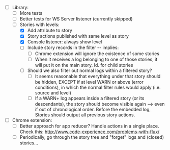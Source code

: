 - [ ] Library:
    + [ ] More tests
    + [ ] Better tests for WS Server listener (currently skipped)
    + [ ] Stories with levels:
        * [x] Add attribute to story
        * [x] Story actions published with same level as story
        * [x] Console listener: always show level
        * [ ] Include story records in the filter -- implies:
            - [ ] Chrome extension will ignore the existence of some stories
            - [ ] When it receives a log belonging to one of those stories, it will put it on the main story. Id. for child stories
        * [ ] Should we also filter out normal logs within a filtered story?
            - [ ] It seems reasonable that everything under that story should be hidden, EXCEPT if at level WARN or above (error conditions), in which the normal filter rules would apply (i.e. source and level)
            - [ ] If a WARN+ log appears inside a filtered story (or its descendants), the story should become visible again --> even if out of chronological order. Before the embedded log, Stories should output all previous story actions.

- [ ] Chrome extension:
    + [ ] Better approach for app reducer? Handle actions in a single place. Check this: http://www.code-experience.com/problems-with-flux/
    - [ ] Periodically, go through the story tree and "forget" logs and (closed) stories...
